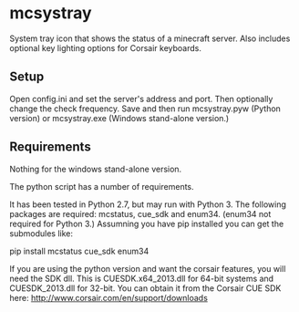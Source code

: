 mcsystray
=========

System tray icon that shows the status of a minecraft server. Also includes
optional key lighting options for Corsair keyboards.

Setup
-----
Open config.ini and set the server's address and port. Then optionally change
the check frequency. Save and then run mcsystray.pyw (Python version) or
mcsystray.exe (Windows stand-alone version.)

Requirements
------------

Nothing for the windows stand-alone version.

The python script has a number of requirements.

It has been tested in Python 2.7, but may run with Python 3. The following
packages are required: mcstatus, cue_sdk and enum34. (enum34 not required for
Python 3.) Assumning you have pip installed you can get the submodules like:

pip install mcstatus cue_sdk enum34

If you are using the python version and want the corsair features, you will
need the SDK dll. This is CUESDK.x64_2013.dll for 64-bit systems and
CUESDK_2013.dll for 32-bit. You can obtain it from the Corsair CUE SDK here:
http://www.corsair.com/en/support/downloads
